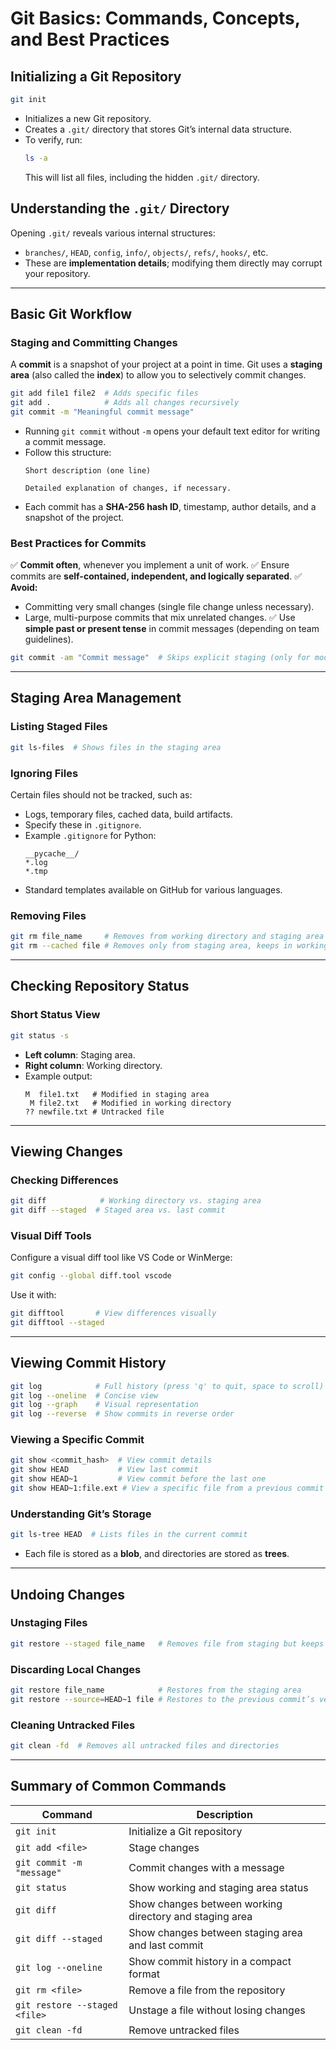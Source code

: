 ﻿# Git Basics: Commands, Concepts, and Best Practices

## Initializing a Git Repository

```sh
git init
```
- Initializes a new Git repository.
- Creates a `.git/` directory that stores Git’s internal data structure.
- To verify, run:
  ```sh
  ls -a
  ```
  This will list all files, including the hidden `.git/` directory.

## Understanding the `.git/` Directory

Opening `.git/` reveals various internal structures:
- `branches/`, `HEAD`, `config`, `info/`, `objects/`, `refs/`, `hooks/`, etc.
- These are **implementation details**; modifying them directly may corrupt your repository.

---

## Basic Git Workflow

### Staging and Committing Changes
A **commit** is a snapshot of your project at a point in time.
Git uses a **staging area** (also called the **index**) to allow you to selectively commit changes.

```sh
git add file1 file2  # Adds specific files
git add .            # Adds all changes recursively
git commit -m "Meaningful commit message"
```
- Running `git commit` without `-m` opens your default text editor for writing a commit message.
- Follow this structure:
  ```
  Short description (one line)
  
  Detailed explanation of changes, if necessary.
  ```
- Each commit has a **SHA-256 hash ID**, timestamp, author details, and a snapshot of the project.

### Best Practices for Commits
✅ **Commit often**, whenever you implement a unit of work.
✅ Ensure commits are **self-contained, independent, and logically separated**.
✅ **Avoid:**
   - Committing very small changes (single file change unless necessary).
   - Large, multi-purpose commits that mix unrelated changes.
✅ Use **simple past or present tense** in commit messages (depending on team guidelines).

```sh
git commit -am "Commit message"  # Skips explicit staging (only for modified files, not new ones)
```

---

## Staging Area Management

### Listing Staged Files
```sh
git ls-files  # Shows files in the staging area
```

### Ignoring Files
Certain files should not be tracked, such as:
- Logs, temporary files, cached data, build artifacts.
- Specify these in `.gitignore`.
- Example `.gitignore` for Python:
  ```
  __pycache__/
  *.log
  *.tmp
  ````
- Standard templates available on GitHub for various languages.

### Removing Files
```sh
git rm file_name     # Removes from working directory and staging area
git rm --cached file # Removes only from staging area, keeps in working directory
```

---

## Checking Repository Status

### Short Status View
```sh
git status -s
```
- **Left column**: Staging area.
- **Right column**: Working directory.
- Example output:
  ```
  M  file1.txt   # Modified in staging area
   M file2.txt   # Modified in working directory
  ?? newfile.txt # Untracked file
  ```

---

## Viewing Changes

### Checking Differences
```sh
git diff            # Working directory vs. staging area
git diff --staged  # Staged area vs. last commit
```

### Visual Diff Tools
Configure a visual diff tool like VS Code or WinMerge:
```sh
git config --global diff.tool vscode
```
Use it with:
```sh
git difftool       # View differences visually
git difftool --staged
```

---

## Viewing Commit History
```sh
git log            # Full history (press 'q' to quit, space to scroll)
git log --oneline  # Concise view
git log --graph    # Visual representation
git log --reverse  # Show commits in reverse order
```

### Viewing a Specific Commit
```sh
git show <commit_hash>  # View commit details
git show HEAD           # View last commit
git show HEAD~1         # View commit before the last one
git show HEAD~1:file.ext # View a specific file from a previous commit
```

### Understanding Git’s Storage
```sh
git ls-tree HEAD  # Lists files in the current commit
```
- Each file is stored as a **blob**, and directories are stored as **trees**.

---

## Undoing Changes

### Unstaging Files
```sh
git restore --staged file_name   # Removes file from staging but keeps changes
```

### Discarding Local Changes
```sh
git restore file_name            # Restores from the staging area
git restore --source=HEAD~1 file # Restores to the previous commit’s version
```

### Cleaning Untracked Files
```sh
git clean -fd  # Removes all untracked files and directories
```

---

## Summary of Common Commands

| Command | Description |
|---------|-------------|
| `git init` | Initialize a Git repository |
| `git add <file>` | Stage changes |
| `git commit -m "message"` | Commit changes with a message |
| `git status` | Show working and staging area status |
| `git diff` | Show changes between working directory and staging area |
| `git diff --staged` | Show changes between staging area and last commit |
| `git log --oneline` | Show commit history in a compact format |
| `git rm <file>` | Remove a file from the repository |
| `git restore --staged <file>` | Unstage a file without losing changes |
| `git clean -fd` | Remove untracked files |
